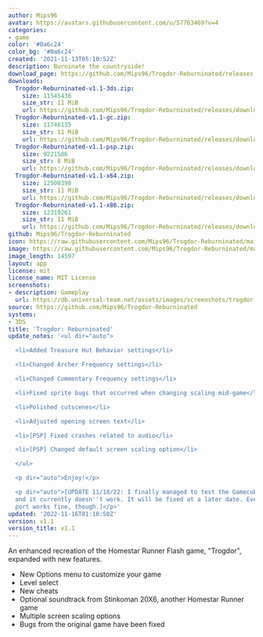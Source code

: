 ```yaml
---
author: Mips96
avatar: https://avatars.githubusercontent.com/u/57763469?v=4
categories:
- game
color: '#0a6c24'
color_bg: '#0a6c24'
created: '2021-11-13T05:10:52Z'
description: Burninate the countryside!
download_page: https://github.com/Mips96/Trogdor-Reburninated/releases
downloads:
  Trogdor-Reburninated-v1.1-3ds.zip:
    size: 11545436
    size_str: 11 MiB
    url: https://github.com/Mips96/Trogdor-Reburninated/releases/download/v1.1/Trogdor-Reburninated-v1.1-3ds.zip
  Trogdor-Reburninated-v1.1-gc.zip:
    size: 11746135
    size_str: 11 MiB
    url: https://github.com/Mips96/Trogdor-Reburninated/releases/download/v1.1/Trogdor-Reburninated-v1.1-gc.zip
  Trogdor-Reburninated-v1.1-psp.zip:
    size: 9221586
    size_str: 8 MiB
    url: https://github.com/Mips96/Trogdor-Reburninated/releases/download/v1.1/Trogdor-Reburninated-v1.1-psp.zip
  Trogdor-Reburninated-v1.1-x64.zip:
    size: 12500398
    size_str: 11 MiB
    url: https://github.com/Mips96/Trogdor-Reburninated/releases/download/v1.1/Trogdor-Reburninated-v1.1-x64.zip
  Trogdor-Reburninated-v1.1-x86.zip:
    size: 12319261
    size_str: 11 MiB
    url: https://github.com/Mips96/Trogdor-Reburninated/releases/download/v1.1/Trogdor-Reburninated-v1.1-x86.zip
github: Mips96/Trogdor-Reburninated
icon: https://raw.githubusercontent.com/Mips96/Trogdor-Reburninated/main/Trogdor-Reburninated/release-resources/logo_icon_android_48.png
image: https://raw.githubusercontent.com/Mips96/Trogdor-Reburninated/main/Trogdor-Reburninated/release-resources/background_psp.png
image_length: 14597
layout: app
license: mit
license_name: MIT License
screenshots:
- description: Gameplay
  url: https://db.universal-team.net/assets/images/screenshots/trogdor-reburninated/gameplay.png
source: https://github.com/Mips96/Trogdor-Reburninated
systems:
- 3DS
title: 'Trogdor: Reburninated'
update_notes: '<ul dir="auto">

  <li>Added Treasure Hut Behavior settings</li>

  <li>Changed Archer Frequency settings</li>

  <li>Changed Commentary Frequency settings</li>

  <li>Fixed sprite bugs that occurred when changing scaling mid-game</li>

  <li>Polished cutscenes</li>

  <li>Adjusted opening screen text</li>

  <li>[PSP] Fixed crashes related to audio</li>

  <li>[PSP] Changed default screen scaling option</li>

  </ul>

  <p dir="auto">Enjoy!</p>

  <p dir="auto">[UPDATE 11/18/22: I finally managed to test the Gamecube version,
  and it currently doesn''t work. It will be fixed at a later date. Every other console
  port works fine, though.]</p>'
updated: '2022-11-16T01:10:50Z'
version: v1.1
version_title: v1.1
---
```

An enhanced recreation of the Homestar Runner Flash game, "Trogdor", expanded with new features.
- New Options menu to customize your game
- Level select
- New cheats
- Optional soundtrack from Stinkoman 20X6, another Homestar Runner game
- Multiple screen scaling options
- Bugs from the original game have been fixed